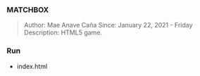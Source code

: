 ### MATCHBOX
> Author: Mae Anave Caña
> Since: January 22, 2021 - Friday
> Description: HTML5 game.

### Run
- index.html
